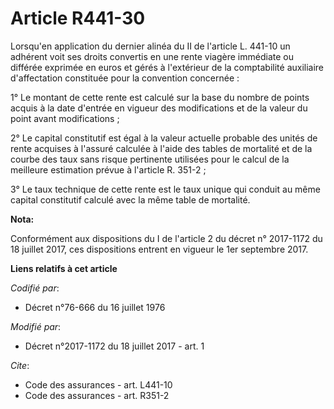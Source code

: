 # Article R441-30

Lorsqu'en application du dernier alinéa du II de l'article L. 441-10 un adhérent voit ses droits convertis en une rente
viagère immédiate ou différée exprimée en euros et gérés à l'extérieur de la comptabilité auxiliaire d'affectation constituée
pour la convention concernée : 

1° Le montant de cette rente est calculé sur la base du nombre de points acquis à la date d'entrée en vigueur des
modifications et de la valeur du point avant modifications ; 

2° Le capital constitutif est égal à la valeur actuelle probable des unités de rente acquises à l'assuré calculée à l'aide
des tables de mortalité et de la courbe des taux sans risque pertinente utilisées pour le calcul de la meilleure estimation
prévue à l'article R. 351-2 ; 

3° Le taux technique de cette rente est le taux unique qui conduit au même capital constitutif calculé avec la même table de
mortalité.

**Nota:**

Conformément aux dispositions du I de l'article 2 du décret n° 2017-1172 du 18 juillet 2017, ces dispositions entrent en
vigueur le 1er septembre 2017.

**Liens relatifs à cet article**

_Codifié par_:

  - Décret n°76-666 du 16 juillet 1976

_Modifié par_:

  - Décret n°2017-1172 du 18 juillet 2017 - art. 1

_Cite_:

  - Code des assurances - art. L441-10
  - Code des assurances - art. R351-2
